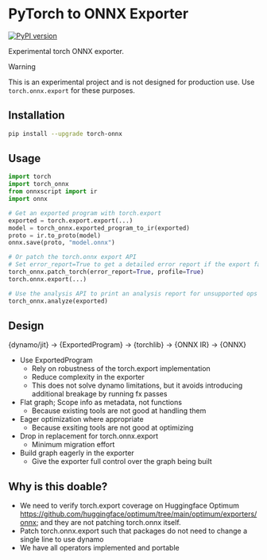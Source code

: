 # PyTorch to ONNX Exporter

[![PyPI version](https://badge.fury.io/py/torch-onnx.svg)](https://badge.fury.io/py/torch-onnx)

Experimental torch ONNX exporter.

> [!WARNING]
> This is an experimental project and is not designed for production use.
> Use `torch.onnx.export` for these purposes.

## Installation

```bash
pip install --upgrade torch-onnx
```

## Usage

```python
import torch
import torch_onnx
from onnxscript import ir
import onnx

# Get an exported program with torch.export
exported = torch.export.export(...)
model = torch_onnx.exported_program_to_ir(exported)
proto = ir.to_proto(model)
onnx.save(proto, "model.onnx")

# Or patch the torch.onnx export API
# Set error_report=True to get a detailed error report if the export fails
torch_onnx.patch_torch(error_report=True, profile=True)
torch.onnx.export(...)

# Use the analysis API to print an analysis report for unsupported ops
torch_onnx.analyze(exported)
```

## Design

{dynamo/jit} -> {ExportedProgram} -> {torchlib} -> {ONNX IR} -> {ONNX}

- Use ExportedProgram
  - Rely on robustness of the torch.export implementation
  - Reduce complexity in the exporter
  - This does not solve dynamo limitations, but it avoids introducing additional breakage by running fx passes
- Flat graph; Scope info as metadata, not functions
  - Because existing tools are not good at handling them
- Eager optimization where appropriate
  - Because exsiting tools are not good at optimizing
- Drop in replacement for torch.onnx.export
  - Minimum migration effort
- Build graph eagerly in the exporter
  - Give the exporter full control over the graph being built

## Why is this doable?

- We need to verify torch.export coverage on Huggingface Optimum https://github.com/huggingface/optimum/tree/main/optimum/exporters/onnx; and they are not patching torch.onnx itself.
- Patch torch.onnx.export such that packages do not need to change a single line to use dynamo
- We have all operators implemented and portable
